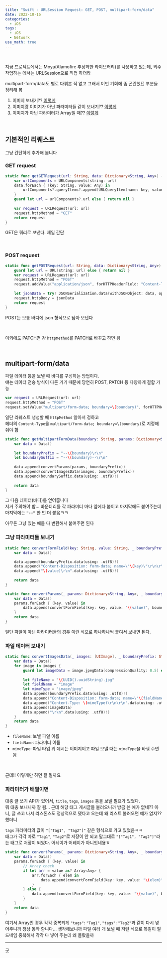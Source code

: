 ```yaml
---
title: "Swift - URLSession Request: GET, POST, multipart-form/data"
date: 2022-10-16
categories:
  - iOS
tags:
  - iOS
  - Network
use_math: true
---
```

<br>

지금 프로젝트에서는 Moya(Alamofire 추상화한 라이브러리)를 사용하고 있는데, 외주 작업하는 데서는 URLSession으로 직접 하더라  

multipart-form/data도 별로 다뤄본 적 없고 그래서 이번 기회에 좀 곤란했던 부분들 정리해 봄

1. 이미지 보내기?? [이렇게](#파일-데이터-보내기)
2. 이미지랑 이미지가 아닌 파라미터들 같이 보내기?? [이렇게](#그냥-파라미터들-보내기)
3. 이미지가 아닌 파라미터가 Array일 때?? [이렇게](#파라미터가-배열이면)

<br>

## 기본적인 리퀘스트
그냥 간단하게 추가해 봄니다

### GET request
```swift
static func getGETRequest(url: String, data: Dictionary<String, Any>) -> URLRequest? {
    var urlComponents = URLComponents(string: url)
    data.forEach { (key: String, value: Any) in
        urlComponents?.queryItems?.append(URLQueryItem(name: key, value: "\(value)"))
    }
    guard let url = urlComponents?.url else { return nil }
    
    var request = URLRequest(url: url)
    request.httpMethod = "GET"
    return request
}
```
GET은 쿼리로 보낸다. 제일 간단  

<br>

### POST request
```swift
static func getPOSTRequest(url: String, data: Dictionary<String, Any>) -> URLRequest? {
    guard let url = URL(string: url) else { return nil }
    var request = URLRequest(url: url)
    request.httpMethod = "POST"
    request.addValue("application/json", forHTTPHeaderField: "Content-Type")
    
    let jsonData = try! JSONSerialization.data(withJSONObject: data, options: [])
    request.httpBody = jsonData
    return request
}
```
POST는 보통 바디에 json 형식으로 담아 보낸다

<br>

이외에도 PATCH면 걍 `httpMethod`를 PATCH로 바꾸고 하면 됨  

<br>

## multipart-form/data
파일 데이터 등을 보낼 때 바디를 구성하는 방법이다.  
얘는 데이터 전송 방식이 다른 거기 때문에 당연히 POST, PATCH 등 다양하게 결합 가능  

```swift
var request = URLRequest(url: url)
request.httpMethod = "POST"
request.setValue("multipart/form-data; boundary=\(boundary)", forHTTPHeaderField: "Content-Type")
```
일단 리퀘스트 생성할 때 `httpMethod` 알아서 정하고  
헤더의 `Content-Type`을 `multipart/form-data; boundary=\(boundary)`로 지정해 줘야 함

```swift
static func getMultipartFormData(boundary: String, params: Dictionary<String, Any>, images: [UIImage]) -> Data {
    var data = Data()
    
    let boundaryPrefix = "--\(boundary)\r\n"
    let boundarySuffix = "--\(boundary)--\r\n"
    
    data.append(convertParams(params, boundaryPrefix))
    data.append(convertImagesData(images, boundaryPrefix))
    data.append(boundarySuffix.data(using: .utf8)!)
    
    return data
}
```
그 다음 데이터(바디)를 얻어줍니다  
저거 주의해야 함... 바운더리를 각 파라미터 마다 앞에다 붙이고 마지막에도 붙여주는데 마지막에는 **`"--"`** 한 번 더 붙음ㅋㅋ  

아무튼 그냥 있는 애들 다 변환해서 붙여주면 된다  

### 그냥 파라미터들 보내기
```swift
static func convertFormField(key: String, value: String, _ boundaryPrefix: String) -> Data {
    var data = Data()

    data.append(boundaryPrefix.data(using: .utf8)!)
    data.append("Content-Disposition: form-data; name=\"\(key)\"\r\n\r\n".data(using: .utf8)!)
    data.append("\(value)\r\n".data(using: .utf8)!)
    
    return data
}
```

```swift
static func convertParams(_ params: Dictionary<String, Any>, _ boundaryPrefix: String) -> Data {
    var data = Data()
    params.forEach { (key, value) in
        data.append(convertFormField(key: key, value: "\(value)", boundaryPrefix))
    }
    return data
}
```
일단 파일이 아닌 파라미터들의 경우 이런 식으로 하나하나씩 붙여서 보내면 된다.  

### 파일 데이터 보내기
```swift
static func convertImagesData(_ images: [UIImage], _ boundaryPrefix: String) -> Data {
    var data = Data()
    for image in images {
        guard let imageData = image.jpegData(compressionQuality: 0.5) else { return data }
        
        let fileName = "\(UUID().uuidString).jpg"
        let fieldName = "image"
        let mimeType = "image/jpeg"
        data.append(boundaryPrefix.data(using: .utf8)!)
        data.append("Content-Disposition: form-data; name=\"\(fieldName)\"; filename=\"\(fileName)\"\r\n".data(using: .utf8)!)
        data.append("Content-Type: \(mimeType)\r\n\r\n".data(using: .utf8)!)
        data.append(imageData)
        data.append("\r\n".data(using: .utf8)!)
    }
    return data
}
```
- `fileName`: 보낼 파일 이름
- `fieldName`: 파라미터 이름
- `mimeType`: 파일 타입
위 예시는 이미지이고 파일 보낼 때는 `mimeType`을 바꿔 주면 됨  

<br>

근데!! 이렇게만 하면 잘 될까요

### 파라미터가 배열이면
대충 글 쓰기 API가 있어서, `title`, `tags`, `images` 등을 보낼 필요가 있었다.  
뭐 대충 보내니까 잘 됨... 근데 해당 태그 게시글들 불러오니까 방금 쓴 애가 없네?? 아니, 글 쓰고 나서 리스폰스도 정상적으로 됐다고 오는데 왜 리스트 불러오면 얘가 없지?? 했더니

`tags` 파라미터의 값이 `"["Tag1", "Tag2"]"` 같은 형식으로 가고 있었음ㅋㅋ  
태그가 각각 따로 `"Tag1"`, `"Tag2"`로 저장이 안 되고 말그대로 `"["Tag1", "Tag2"]"`라는 태그로 저장이 되었다. 어레이가 어레이가 아니엇네용ㅎ  

```swift
static func convertParams(_ params: Dictionary<String, Any>, _ boundaryPrefix: String) -> Data {
    var data = Data()
    params.forEach { (key, value) in
        // Array check
        if let arr = value as? Array<Any> {
            arr.forEach { elem in
                data.append(convertFormField(key: key, value: "\(elem)", boundaryPrefix))
            }
        } else {
            data.append(convertFormField(key: key, value: "\(value)", boundaryPrefix))
        }
    }
    return data
}
```
여기서 Array인 경우 각각 중복되게 `"tags"`: `"Tag1"`, `"tags"`: `"Tag2"`과 같이 다시 넣어주니까 정상 동작 함니다...
생각해보니까 파일 여러 개 보낼 때 저런 식으로 똑같이 필드네임 중복해서 각각 다 넣어 주는데 왜 몰랐을까

---

굿


<br>
